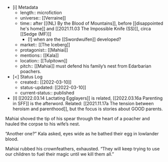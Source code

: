 
- [i] Metadata
	- length:: microfiction
	- universe:: [[Verraine]]
	- time:: after [[(NL) By the Blood of Mountains]], before [[disappointed he's home]] and [[2021.11.03 The Impossible Knife (SS)]], circa [[Sedge (MF)]]
		- [!] when are the [[Swordwulfen]] developed?
	- market:: [[The Iceberg]]
	- protagonist:: [[Mahiai]]
	- mentions:: [[Kala]]
	- location:: [[Tulpitown]]
	- pitch:: [[Mahiai]] must defend his family’s nest from Edarbarian poachers.  
- [<]  Status Log
	- created:: [[2022-03-10]]
	- status-updated: [[2022-03-10]]
	- current-status:: published
- [I] [[2022.03.14 Lactating Egglayers]] is related,  [[2022.03.16a Parenting in SFF]] is the afterword. Related: [[2021.11.17a The tension between heroism and parenthood]], but the focus is stories about GOOD parents. 

Mahiai shoved the tip of his spear through the heart of a poacher and hauled the corpse to his wife’s nest. 

“Another one?” Kala asked, eyes wide as he bathed their egg in lowlander blood.

 Mahiai rubbed his crownfeathers, exhausted. “They will keep trying to use our children to fuel their magic until we kill them all.” 